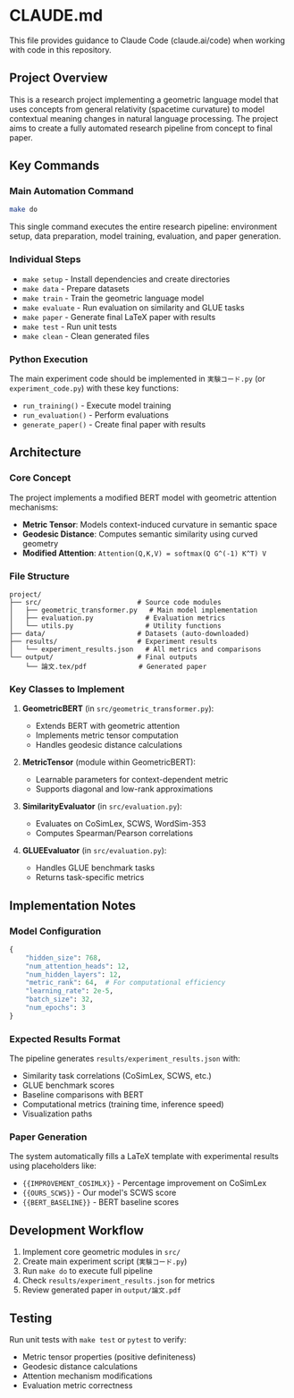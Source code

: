 # CLAUDE.md

This file provides guidance to Claude Code (claude.ai/code) when working with code in this repository.

## Project Overview

This is a research project implementing a geometric language model that uses concepts from general relativity (spacetime curvature) to model contextual meaning changes in natural language processing. The project aims to create a fully automated research pipeline from concept to final paper.

## Key Commands

### Main Automation Command
```bash
make do
```
This single command executes the entire research pipeline: environment setup, data preparation, model training, evaluation, and paper generation.

### Individual Steps
- `make setup` - Install dependencies and create directories
- `make data` - Prepare datasets
- `make train` - Train the geometric language model
- `make evaluate` - Run evaluation on similarity and GLUE tasks
- `make paper` - Generate final LaTeX paper with results
- `make test` - Run unit tests
- `make clean` - Clean generated files

### Python Execution
The main experiment code should be implemented in `実験コード.py` (or `experiment_code.py`) with these key functions:
- `run_training()` - Execute model training
- `run_evaluation()` - Perform evaluations
- `generate_paper()` - Create final paper with results

## Architecture

### Core Concept
The project implements a modified BERT model with geometric attention mechanisms:
- **Metric Tensor**: Models context-induced curvature in semantic space
- **Geodesic Distance**: Computes semantic similarity using curved geometry
- **Modified Attention**: `Attention(Q,K,V) = softmax(Q G^(-1) K^T) V`

### File Structure
```
project/
├── src/                        # Source code modules
│   ├── geometric_transformer.py   # Main model implementation
│   ├── evaluation.py             # Evaluation metrics
│   └── utils.py                  # Utility functions
├── data/                       # Datasets (auto-downloaded)
├── results/                    # Experiment results
│   └── experiment_results.json   # All metrics and comparisons
└── output/                     # Final outputs
    └── 論文.tex/pdf             # Generated paper
```

### Key Classes to Implement

1. **GeometricBERT** (in `src/geometric_transformer.py`):
   - Extends BERT with geometric attention
   - Implements metric tensor computation
   - Handles geodesic distance calculations

2. **MetricTensor** (module within GeometricBERT):
   - Learnable parameters for context-dependent metric
   - Supports diagonal and low-rank approximations

3. **SimilarityEvaluator** (in `src/evaluation.py`):
   - Evaluates on CoSimLex, SCWS, WordSim-353
   - Computes Spearman/Pearson correlations

4. **GLUEEvaluator** (in `src/evaluation.py`):
   - Handles GLUE benchmark tasks
   - Returns task-specific metrics

## Implementation Notes

### Model Configuration
```python
{
    "hidden_size": 768,
    "num_attention_heads": 12,
    "num_hidden_layers": 12,
    "metric_rank": 64,  # For computational efficiency
    "learning_rate": 2e-5,
    "batch_size": 32,
    "num_epochs": 3
}
```

### Expected Results Format
The pipeline generates `results/experiment_results.json` with:
- Similarity task correlations (CoSimLex, SCWS, etc.)
- GLUE benchmark scores
- Baseline comparisons with BERT
- Computational metrics (training time, inference speed)
- Visualization paths

### Paper Generation
The system automatically fills a LaTeX template with experimental results using placeholders like:
- `{{IMPROVEMENT_COSIMLX}}` - Percentage improvement on CoSimLex
- `{{OURS_SCWS}}` - Our model's SCWS score
- `{{BERT_BASELINE}}` - BERT baseline scores

## Development Workflow

1. Implement core geometric modules in `src/`
2. Create main experiment script (`実験コード.py`)
3. Run `make do` to execute full pipeline
4. Check `results/experiment_results.json` for metrics
5. Review generated paper in `output/論文.pdf`

## Testing
Run unit tests with `make test` or `pytest` to verify:
- Metric tensor properties (positive definiteness)
- Geodesic distance calculations
- Attention mechanism modifications
- Evaluation metric correctness